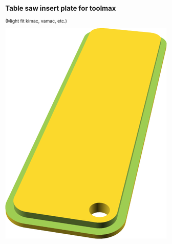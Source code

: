 ## Table saw insert plate for toolmax

(Might fit kimac, vamac, etc.)

![Demo](toolmax_insert_plate_demo.png)
